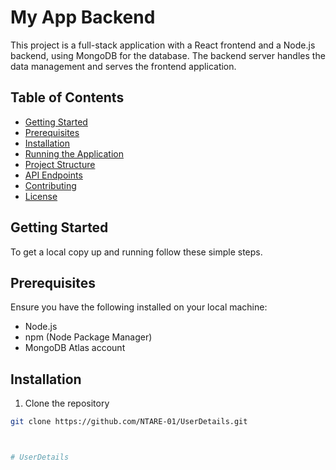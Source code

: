 # My App Backend

This project is a full-stack application with a React frontend and a Node.js backend, using MongoDB for the database. The backend server handles the data management and serves the frontend application.

## Table of Contents

- [Getting Started](#getting-started)
- [Prerequisites](#prerequisites)
- [Installation](#installation)
- [Running the Application](#running-the-application)
- [Project Structure](#project-structure)
- [API Endpoints](#api-endpoints)
- [Contributing](#contributing)
- [License](#license)

## Getting Started

To get a local copy up and running follow these simple steps.

## Prerequisites

Ensure you have the following installed on your local machine:

- Node.js
- npm (Node Package Manager)
- MongoDB Atlas account

## Installation

1. Clone the repository

```bash
git clone https://github.com/NTARE-01/UserDetails.git



#   U s e r D e t a i l s  
 
